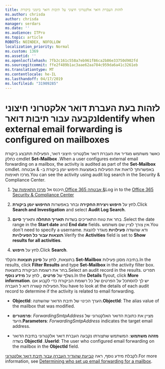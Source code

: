```yaml
---
title: לזהות העברת דואר אלקטרוני חיצוני על תיבות דואר ביומני ביקורת
ms.author: chrisda
author: chrisda
manager: serdars
ms.date: ''
ms.audience: ITPro
ms.topic: article
ROBOTS: NOINDEX, NOFOLLOW
localization_priority: Normal
ms.custom: 1369
ms.assetid: ''
ms.openlocfilehash: 7fb2c161c558a7eb961f86ca2b86e33750d902fd
ms.sourcegitcommit: ffe2f489b1ac3aae62aa784c959da6a41c3261eb
ms.translationtype: MT
ms.contentlocale: he-IL
ms.lasthandoff: 04/17/2019
ms.locfileid: "31909285"
---
```

# <a name="identify-when-external-email-forwarding-is-configured-on-mailboxes"></a><span data-ttu-id="b48af-102">לזהות בעת העברת דואר אלקטרוני חיצוני נקבעה עבור תיבות דואר</span><span class="sxs-lookup"><span data-stu-id="b48af-102">Identify when external email forwarding is configured on mailboxes</span></span>

<span data-ttu-id="b48af-103">כאשר משתמש מגדיר את העברת דואר אלקטרוני חיצוני דואר, הפעילות תתבצע ביקורת כחלק cmdlet **Set-Mailbox** .</span><span class="sxs-lookup"><span data-stu-id="b48af-103">When a user configures external email forwarding on a mailbox, the activity is audited as part of the **Set-Mailbox** cmdlet.</span></span> <span data-ttu-id="b48af-104">באפשרותך לראות את הפעילות באמצעות חיפוש יומן ביקורת ב- & אבטחה מרכז תאימות.</span><span class="sxs-lookup"><span data-stu-id="b48af-104">You can see the activity using audit log search in the Security & Compliance Center.</span></span>

1. <span data-ttu-id="b48af-105">היכנס אל [מרכז התאימות של Office 365 אבטחה &](https://protection.office.com/)</span><span class="sxs-lookup"><span data-stu-id="b48af-105">Log in to the [Office 365 Security & Compliance Center](https://protection.office.com/)</span></span>

2. <span data-ttu-id="b48af-106">לחץ על **חיפוש ויצירת החקירה** ובחר באפשרות **החיפוש יומן ביקורת**.</span><span class="sxs-lookup"><span data-stu-id="b48af-106">Click **Search and Investigation** and select **Audit Log Search**.</span></span>

3. <span data-ttu-id="b48af-107">בחר את טווח התאריכים בשדות **תאריך התחלה** ותאריך **סיום** .</span><span class="sxs-lookup"><span data-stu-id="b48af-107">Select the date range in the **Start date** and **End date** fields.</span></span> <span data-ttu-id="b48af-108">אין צורך לציין שם משתמש.</span><span class="sxs-lookup"><span data-stu-id="b48af-108">You don't need to specify a username.</span></span> <span data-ttu-id="b48af-109">ודא שהשדה **פעילויות** מוגדר להצגת **תוצאות עבור כל הפעילויות**.</span><span class="sxs-lookup"><span data-stu-id="b48af-109">Verify the **Activities** field is set to **Show results for all activities**.</span></span>

4. <span data-ttu-id="b48af-110">לחץ על **חיפוש**.</span><span class="sxs-lookup"><span data-stu-id="b48af-110">Click **Search**.</span></span>

<span data-ttu-id="b48af-111">בתוצאות, לחץ על **סינון תוצאות** והקלד **Set-Mailbox** בתיבה מסנן פעילות.</span><span class="sxs-lookup"><span data-stu-id="b48af-111">In the results, click **Filter Results** and type **Set-Mailbox** in the activity filter box.</span></span> <span data-ttu-id="b48af-112">בחר את רשומת הביקורת בתוצאות.</span><span class="sxs-lookup"><span data-stu-id="b48af-112">Select an audit record in the results.</span></span> <span data-ttu-id="b48af-113">תפריט נשלף של **פרטים** , לחץ על **מידע נוסף**.</span><span class="sxs-lookup"><span data-stu-id="b48af-113">In the **Details** flyout, click **More information**.</span></span> <span data-ttu-id="b48af-114">יש לך להסתכל על הפרטים של כל רשומת הביקורת כדי לקבוע אם הפעילות קשורה דוא ל העברה.</span><span class="sxs-lookup"><span data-stu-id="b48af-114">You have to look at the details of each audit record to determine if the activity is related to email forwarding.</span></span>

- <span data-ttu-id="b48af-115">**ObjectId**: הערך הכינוי של תיבת הדואר שהשתנה.</span><span class="sxs-lookup"><span data-stu-id="b48af-115">**ObjectId**: The alias value of the mailbox that was modified.</span></span>

- <span data-ttu-id="b48af-116">**פרמטרים**: _ForwardingSmtpAddress_ מציין את כתובת הדואר האלקטרוני של היעד.</span><span class="sxs-lookup"><span data-stu-id="b48af-116">**Parameters**: _ForwardingSmtpAddress_ indicates the target email address.</span></span>

- <span data-ttu-id="b48af-117">**מזהה משתמש**: המשתמש שתצורתו נקבעה העברת דואר אלקטרוני בתיבת הדואר בשדה **ObjectId** .</span><span class="sxs-lookup"><span data-stu-id="b48af-117">**UserId**: The user who configured email forwarding on the mailbox in the **ObjectId** field.</span></span>

<span data-ttu-id="b48af-118">לקבלת מידע נוסף, ראה [קביעת שהגדיר העברה עבור תיבת דואר אלקטרוני](https://docs.microsoft.com/office365/securitycompliance/auditing-troubleshooting-scenarios#determining-who-set-up-email-forwarding-for-a-mailbox).</span><span class="sxs-lookup"><span data-stu-id="b48af-118">For more information, see [Determining who set up email forwarding for a mailbox](https://docs.microsoft.com/office365/securitycompliance/auditing-troubleshooting-scenarios#determining-who-set-up-email-forwarding-for-a-mailbox).</span></span>
